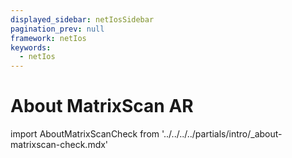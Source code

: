 ```yaml
---
displayed_sidebar: netIosSidebar
pagination_prev: null
framework: netIos
keywords:
  - netIos
---
```


# About MatrixScan AR

import AboutMatrixScanCheck from '../../../../partials/intro/_about-matrixscan-check.mdx'

<AboutMatrixScanCheck />